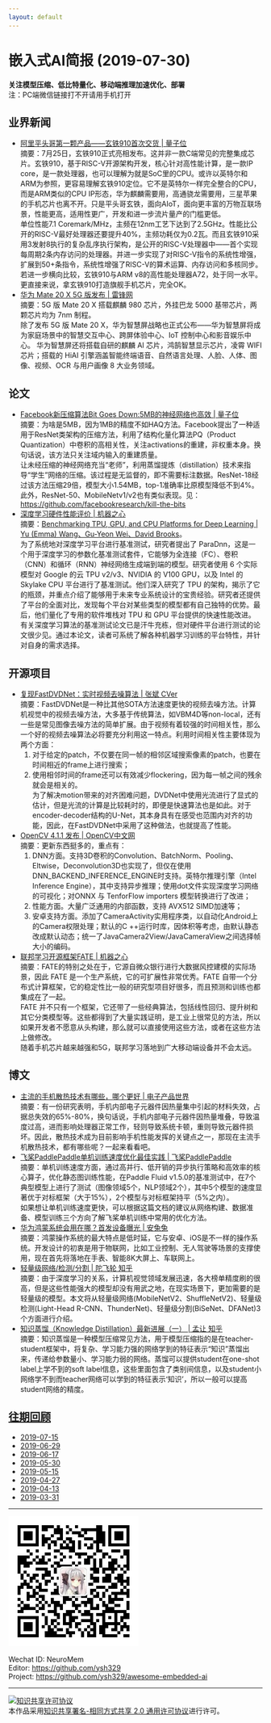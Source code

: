 ```yaml
---
layout: default
---
```


# 嵌入式AI简报 (2019-07-30)

**关注模型压缩、低比特量化、移动端推理加速优化、部署**  
<font>注：PC端微信链接打不开请用手机打开</font>


## 业界新闻 

- [阿里平头哥第一颗产品——玄铁910首次交货 | 量子位](https://mp.weixin.qq.com/s/Ng5mKtGoEX2MIBMpyR6v3w)  
摘要：7月25日，玄铁910正式亮相发布。这并非一款C端常见的完整集成芯片。玄铁910，基于RISC-V开源架构开发，核心针对高性能计算，是一款IP core，是一款处理器，也可以理解为就是SoC里的CPU。或许以英特尔和ARM为参照，更容易理解玄铁910定位。它不是英特尔一样完全整合的CPU，而是ARM类似的CPU IP形态，华为麒麟需要用，高通骁龙需要用，三星苹果的手机芯片也离不开。只是平头哥玄铁，面向AIoT，面向更丰富的万物互联场景，性能更高，适用性更广，开发和进一步流片量产的门槛更低。  
单位性能7.1 Coremark/MHz，主频在12nm工艺下达到了2.5GHz。性能比公开的RISC-V最好处理器还要提升40%，主频功耗仅为0.2瓦。而且玄铁910采用3发射8执行的复杂乱序执行架构，是公开的RISC-V处理器中——首个实现每周期2条内存访问的处理器。并进一步实现了对RISC-V指令的系统性增强，扩展到50+条指令，系统性增强了RISC-V的算术运算、内存访问和多核同步。  
若进一步横向比较，玄铁910与ARM v8的高性能处理器A72，处于同一水平。更直接来说，拿玄铁910打造旗舰手机芯片，完全OK。  
- [华为 Mate 20 X 5G 版发布 | 雷锋网](https://mp.weixin.qq.com/s/yANyNtq6s__BVI4hkmiQoQ)  
摘要：5G 版 Mate 20 X 搭载麒麟 980 芯片，外挂巴龙 5000 基带芯片，两颗芯片均为 7nm 制程。  
除了发布 5G 版 Mate 20 X，华为智慧屏战略也正式公布——华为智慧屏将成为家庭场景中的智慧交互中心、跨屏体验中心、IoT 控制中心和影音娱乐中心。
华为智慧屏还将搭载自研的麒麟 AI 芯片，鸿鹄智慧显示芯片，凌霄 WIFI 芯片；搭载的 HiAI 引擎涵盖智能终端语音、自然语言处理、人脸、人体、图像、视频、OCR 与用户画像 8 大业务领域。


## 论文

- [Facebook新压缩算法Bit Goes Down:5MB的神经网络也高效 | 量子位](https://mp.weixin.qq.com/s/m9I5TM9uJcgZvMusO667OA)    
摘要：为啥是5MB，因为1MB的精度不如HAQ方法。Facebook提出了一种适用于ResNet类架构的压缩方法，利用了结构化量化算法PQ（Product Quantization）中卷积的高相关性，关注activations的重建，非权重本身。换句话说，该方法只关注域内输入的重建质量。  
让未经压缩的神经网络充当“老师”，利用蒸馏提炼（distillation）技术来指导“学生”网络的压缩。该过程是无监督的，即不需要标注数据。ResNet-18经过该方法压缩29倍，模型大小1.54MB，top-1准确率比原模型降低不到4%。此外，ResNet-50、MobileNetv1/v2也有类似表现。见：https://github.com/facebookresearch/kill-the-bits   
- [深度学习硬件性能评价 | 机器之心](https://mp.weixin.qq.com/s/JiLPUYWGeBlq8Q9sE67ORg)  
摘要：[Benchmarking TPU, GPU, and CPU Platforms for Deep Learning | Yu (Emma) Wang、Gu-Yeon Wei、David Brooks](https://arxiv.org/pdf/1907.10701.pdf)。    
为了系统地对深度学习平台进行基准测试，研究者提出了 ParaDnn，这是一个用于深度学习的参数化基准测试套件，它能够为全连接（FC）、卷积（CNN）和循环（RNN）神经网络生成端到端的模型。研究者使用 6 个实际模型对 Google 的云 TPU v2/v3、NVIDIA 的 V100 GPU，以及 Intel 的 Skylake CPU 平台进行了基准测试。他们深入研究了 TPU 的架构，揭示了它的瓶颈，并重点介绍了能够用于未来专业系统设计的宝贵经验。研究者还提供了平台的全面对比，发现每个平台对某些类型的模型都有自己独特的优势。最后，他们量化了专用的软件堆栈对 TPU 和 GPU 平台提供的快速性能改进。  
有关深度学习算法的基准测试论文已是汗牛充栋，但对硬件平台进行测试的论文很少见。通过本论文，读者可系统了解各种机器学习训练的平台特性，并针对自身的需求选择。  

## 开源项目

- [复现FastDVDNet：实时视频去噪算法 | 张斌  CVer](https://mp.weixin.qq.com/s/YlY4kfilx_DN_5Q-PCdn8Q)  
摘要：FastDVDNet是一种比其他SOTA方法速度更快的视频去噪方法。计算机视觉中的视频去噪方法，大多基于传统算法，如VBM4D等non-local，还有一些是常见图像去噪方法的简单扩展。由于视频有着较强的时间相关性，那么一个好的视频去噪算法必将要充分利用这一特点。利用时间相关性主要体现为两个方面：  
  1. 对于给定的patch，不仅要在同一帧的相邻区域搜索像素的patch，也要在时间相近的frame上进行搜索；  
  2. 使用相邻时间的frame还可以有效减少flockering，因为每一帧之间的残余就会是相关的。  
为了解决motion带来的对齐困难问题，DVDNet中使用光流进行了显式的估计，但是光流的计算是比较耗时的，即便是快速算法也是如此。对于encoder-decoder结构的U-Net，其本身具有在感受也范围内对齐的功能，因此，在FastDVDNet中采用了这种做法，也就提高了性能。
- [OpenCV 4.1.1 发布 | OpenCV中文网](https://mp.weixin.qq.com/s/4Mh-9WQJwCVpI7OoP4hkjA)  
摘要：更新东西挺多的，重点有：  
  1. DNN方面。支持3D卷积的Convolution、BatchNorm、Pooling、Eltwise，Deconvolution3D也实现了，但仅在使用 DNN_BACKEND_INFERENCE_ENGINE时支持。英特尔推理引擎（Intel Inference Engine），其中支持异步推理；使用dot文件实现深度学习网络的可视化；对ONNX 与 TenforFlow importers 模型转换进行了改进；
  2. 性能方面。大量广泛通用的内部函数，支持 AVX512 SIMD加速等；
  3. 安卓支持方面。添加了CameraActivity实用程序类，以自动化Android上的Camera权限处理；默认的C ++运行时库，因体积等考虑，由默认静态改成默认动态；统一了JavaCamera2View/JavaCameraView之间选择帧大小的编码。  
- [联邦学习开源框架FATE | 机器之心](https://mp.weixin.qq.com/s/AsQAJzoO2bFZnYgKMh3iPw)  
摘要：FATE的特别之处在于，它源自微众银行进行大数据风控建模的实际场景，因此 FATE 是一个生产系统，它的可扩展性非常优秀。FATE 自带一个分布式计算框架，它的稳定性比一般的研究型项目好很多，而且预测和训练也都集成在了一起。  
FATE 并不只有一个框架，它还带了一些经典算法，包括线性回归、提升树和其它分类模型等。这些都得到了大量实践证明，是工业上很常见的方法，所以如果开发者不愿意从头构建，那么就可以直接使用这些方法，或者在这些方法上做修改。  
随着手机芯片越来越强和5G，联邦学习落地到广大移动端设备并不会太远。  


## 博文

- [主流的手机散热技术有哪些，哪个更好 | 电子产品世界](https://mp.weixin.qq.com/s/3j7rORoqQkZ-5z1R5MlH3w)  
摘要：有一份研究表明，手机内部电子元器件因热量集中引起的材料失效，占据总失效的65%-80%，换句话说，手机内部电子元器件因热量堆叠，导致温度过高，进而影响处理器正常工作，轻则导致系统卡顿，重则导致元器件损坏。因此，散热技术成为目前影响手机性能发挥的关键点之一，那现在主流手机散热技术，都有哪些呢？一起来看看吧。  
- [飞桨PaddlePaddle单机训练速度优化最佳实践 | 飞桨PaddlePaddle](https://mp.weixin.qq.com/s/SzX0PE0vMJWVmYcsEczo_w)  
摘要：单机训练速度方面，通过高并行、低开销的异步执行策略和高效率的核心算子，优化静态图训练性能，在Paddle Fluid v1.5.0的基准测试中，在7个典型模型上进行了测试（图像领域5个，NLP领域2个），其中5个模型的速度显著优于对标框架（大于15%），2个模型与对标框架持平（5%之内）。  
如果想让单机训练速度更快，可以根据这篇文档的建议从网络构建、数据准备、模型训练三个方向了解飞桨单机训练中常用的优化方法。  
- [华为鸿蒙系统会用在哪？首发设备曝光 | 安兔兔](https://mp.weixin.qq.com/s/xOpCddYLiGG8nWB5XrClIg)  
摘要：鸿蒙操作系统的最大特点是低时延，它与安卓、iOS是不一样的操作系统。开发设计的初衷是用于物联网，比如工业控制、无人驾驶等场景的支撑使用，现在首先将落地在手表、智能8K大屏上、车联网上。  
- [轻量级网络/检测/分割 | 陀飞轮 知乎](https://zhuanlan.zhihu.com/p/62366940)  
摘要：由于深度学习的关系，计算机视觉领域发展迅速，各大榜单精度刷的很高，但是这些性能强大的模型却没有用武之地，在现实场景下，更加需要的是轻量级的模型。本文将从轻量级网络(MobileNetV2、ShuffleNetV2)、轻量级检测(Light-Head R-CNN、ThunderNet)、轻量级分割(BiSeNet、DFANet)3个方面进行介绍。  
- [知识蒸馏（Knowledge Distillation）最新进展（一） | 孟让 知乎](https://zhuanlan.zhihu.com/p/51563760)  
摘要：知识蒸馏是一种模型压缩常见方法，用于模型压缩指的是在teacher-student框架中，将复杂、学习能力强的网络学到的特征表示“知识”蒸馏出来，传递给参数量小、学习能力弱的网络。蒸馏可以提供student在one-shot label上学不到的soft label信息，这些里面包含了类别间信息，以及student小网络学不到而teacher网络可以学到的特征表示‘知识’，所以一般可以提高student网络的精度。






## [往期回顾](https://github.com/ysh329/awesome-embedded-ai)

- [2019-07-15](https://github.com/ysh329/awesome-embedded-ai/blob/master/embedded-ai-report/2019-07-15.md)
- [2019-06-29](https://github.com/ysh329/awesome-embedded-ai/blob/master/embedded-ai-report/2019-06-29.md)
- [2019-06-17](https://github.com/ysh329/awesome-embedded-ai/blob/master/embedded-ai-report/2019-06-17.md)
- [2019-05-30](https://github.com/ysh329/awesome-embedded-ai/blob/master/embedded-ai-report/2019-05-30.md)  
- [2019-05-15](https://github.com/ysh329/awesome-embedded-ai/blob/master/embedded-ai-report/2019-05-15.md)  
- [2019-04-27](https://github.com/ysh329/awesome-embedded-ai/blob/master/embedded-ai-report/2019-04-27.md)  
- [2019-04-13](https://github.com/ysh329/awesome-embedded-ai/blob/master/embedded-ai-report/2019-04-13.md)  
- [2019-03-31](https://github.com/ysh329/awesome-embedded-ai/blob/master/embedded-ai-report/2019-03-31.md)  

----

![wechat_qrcode](../wechat_qrcode.jpg)

Wechat ID: NeuroMem  
Editor: https://github.com/ysh329  
Project: https://github.com/ysh329/awesome-embedded-ai  

----

<a rel="license" href="http://creativecommons.org/licenses/by-sa/2.0/"><img alt="知识共享许可协议" style="border-width:0" src="https://i.creativecommons.org/l/by-sa/2.0/88x31.png" /></a><br />本作品采用<a rel="license" href="http://creativecommons.org/licenses/by-sa/2.0/">知识共享署名-相同方式共享 2.0 通用许可协议</a>进行许可。
